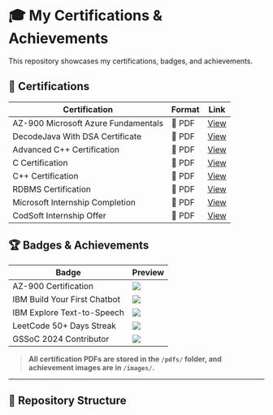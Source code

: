 # 🎓 My Certifications & Achievements  

This repository showcases my certifications, badges, and achievements.  

## 📜 Certifications  

| Certification | Format | Link |
|--------------|--------|------|
| AZ-900 Microsoft Azure Fundamentals | 📜 PDF | [View](pdfs/AZ-900_Certificate.pdf) |
| DecodeJava With DSA Certificate | 📜 PDF | [View](pdfs/DecodeJavaWithDSACertificate.pdf) |
| Advanced C++ Certification | 📜 PDF | [View](pdfs/NIKUNJ-MEHTA-Certificate-AdvCpp.pdf) |
| C Certification | 📜 PDF | [View](pdfs/NIKUNJ-MEHTA-Certificate-C.pdf) |
| C++ Certification | 📜 PDF | [View](pdfs/NIKUNJ-MEHTA-Certificate-Cpp.pdf) |
| RDBMS Certification | 📜 PDF | [View](pdfs/NIKUNJ-MEHTA-Certificate-RDBMS.pdf) |
| Microsoft Internship Completion | 📜 PDF | [View](pdfs/MicrosoftInternship.pdf) |
| CodSoft Internship Offer | 📜 PDF | [View](pdfs/NIKUNJ-MEHTA_Codsoft_internship_offer.pdf) |

## 🏆 Badges & Achievements  

| Badge | Preview |
|-------|---------|
| AZ-900 Certification | ![](images/AZ-900_certificate.png) |
| IBM Build Your First Chatbot | ![](images/IBM_Build_Chatbot.png) |
| IBM Explore Text-to-Speech | ![](images/IBM_Explore_Text-to-Speech.png) |
| LeetCode 50+ Days Streak | ![](images/Leetcode50_days.png) |
| GSSoC 2024 Contributor | ![](images/Nikunj_Mehta_Badge_GSSoC2024.png) |

> **All certification PDFs are stored in the `/pdfs/` folder, and achievement images are in `/images/`.**

---
## 📂 Repository Structure  

